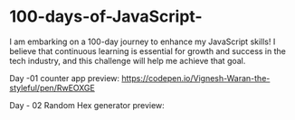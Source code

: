# 100-days-of-JavaScript-
I am embarking on a 100-day journey to enhance my JavaScript skills! I believe that continuous learning is essential for growth and success in the tech industry, and this challenge will help me achieve that goal.

Day -01 counter app
preview: https://codepen.io/Vignesh-Waran-the-styleful/pen/RwEOXGE

Day - 02 Random Hex generator
preview:

 
 

